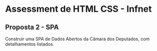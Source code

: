 # Assessment de HTML CSS - Infnet

## Proposta 2 - SPA

Construir uma SPA de Dados Abertos da Câmara dos Deputados, com detalhamentos listados.
